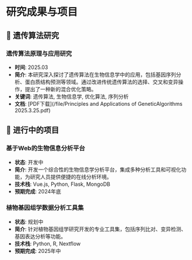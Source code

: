 # 研究成果与项目

## 🧬 遗传算法研究
### 遗传算法原理与应用研究
- **时间**: 2025.03
- **简介**: 本研究深入探讨了遗传算法在生物信息学中的应用，包括基因序列分析、蛋白质结构预测等领域。通过改进传统遗传算法的选择、交叉和变异操作，提出了一种新的混合优化策略。
- **关键词**: 遗传算法, 生物信息学, 优化算法, 序列分析
- **文档**: [PDF下载](/file/Principles and Applications of GeneticAlgorithms 2025.3.25.pdf)

## 🔬 进行中的项目
### 基于Web的生物信息分析平台
- **状态**: 开发中
- **简介**: 开发一个综合性的生物信息学分析平台，集成多种分析工具和可视化功能，为研究人员提供便捷的在线分析环境。
- **技术栈**: Vue.js, Python, Flask, MongoDB
- **预期完成**: 2024年底

### 植物基因组学数据分析工具集
- **状态**: 规划中
- **简介**: 针对植物基因组学研究开发的专业工具集，包括序列比对、变异检测、基因表达分析等功能。
- **技术栈**: Python, R, Nextflow
- **预期完成**: 2025年中